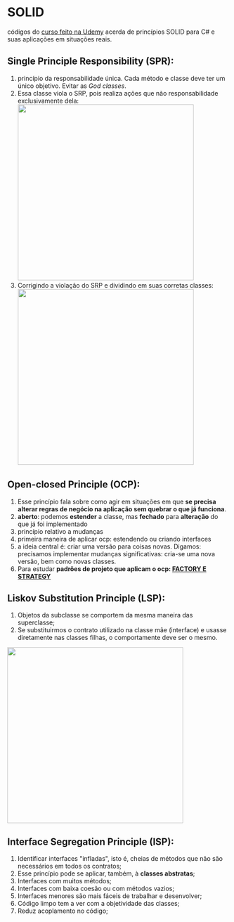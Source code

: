 # SOLID

códigos do [curso feito na Udemy](https://www.udemy.com/course/curso-design-patterns-csharp/) acerda de princípios SOLID para C# e suas aplicações em situações reais.

## Single Principle Responsibility (SPR):

 1.  princípio da responsabilidade única. Cada método e classe deve ter um único objetivo. Evitar as *God classes*.
 2.  Essa classe viola o SRP, pois realiza ações que não responsabilidade exclusivamente dela:
<img 
src="https://dotnettutorials.net/wp-content/uploads/2018/06/Voilatiing-Single-Responsibility-Principle.png" 
width="400" >
3. Corrigindo a violação do SRP e dividindo em suas corretas classes: 
<img 
src="https://dotnettutorials.net/wp-content/uploads/2018/06/Single-Responsibility-Principle-in-C.png" 
width="400" >


## Open-closed Principle (OCP):

1.  Esse princípio fala sobre como agir em situações em que **se precisa alterar regras de negócio na aplicação sem quebrar o que já funciona**.
2.  **aberto**: podemos **estender** a classe, mas **fechado** para **alteração** do que já foi implementado
3.  princípio relativo a mudanças
4.  primeira maneira de aplicar ocp: estendendo ou criando interfaces
5.  a ideia central é: criar uma versão para coisas novas. Digamos: precisamos implementar mudanças significativas: cria-se uma nova versão, bem como novas classes.
6.  Para estudar **padrões de projeto que aplicam o ocp: [FACTORY E STRATEGY](https://betterprogramming.pub/design-patterns-factory-vs-strategy-f45db68f0088)**

## Liskov Substitution Principle (LSP):

 1. Objetos da subclasse se comportem da mesma maneira das superclasse;
 2. Se substituirmos o contrato utilizado na classe mãe (interface) e usasse diretamente nas classes filhas, o comportamente deve ser o mesmo.
   
<img 
src="https://se-education.org/se-book/principles/liskovSubstitutionPrinciple/images/payroll.png" 
width="400">

## Interface Segregation Principle (ISP):

 1. Identificar interfaces "infladas", isto é, cheias de métodos que não são necessários em todos os contratos;
 2. Esse princípio pode se aplicar, também, à **classes abstratas**;
 3. Interfaces com muitos métodos;
 4. Interfaces com baixa coesão ou com métodos vazios;
 5. Interfaces menores são mais fáceis de trabalhar e desenvolver;
 6. Código limpo tem a ver com a objetividade das classes;
 7. Reduz acoplamento no código;
